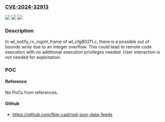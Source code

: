 ### [CVE-2024-32913](https://cve.mitre.org/cgi-bin/cvename.cgi?name=CVE-2024-32913)
![](https://img.shields.io/static/v1?label=Product&message=Android&color=blue)
![](https://img.shields.io/static/v1?label=Version&message=%3D%20Android%20kernel%20&color=brighgreen)
![](https://img.shields.io/static/v1?label=Vulnerability&message=Remote%20code%20execution&color=brighgreen)

### Description

In wl_notify_rx_mgmt_frame of wl_cfg80211.c, there is a possible out of bounds write due to an integer overflow. This could lead to remote code execution with no additional execution privileges needed. User interaction is not needed for exploitation.

### POC

#### Reference
No PoCs from references.

#### Github
- https://github.com/fkie-cad/nvd-json-data-feeds

